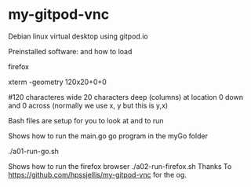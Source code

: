 # my-gitpod-vnc
Debian linux virtual desktop using gitpod.io


Preinstalled software: and how to load

firefox


xterm -geometry 120x20+0+0     

#120 characteres wide   20 characters deep (columns) at location 0 down and 0 across   (normally we use x, y but this is y,x)




Bash files are setup for you to look at and to run


Shows how to run the main.go go program in the myGo folder

./a01-run-go.sh



Shows how to run the firefox browser
./a02-run-firefox.sh
Thanks To https://github.com/hpssjellis/my-gitpod-vnc for the og.
